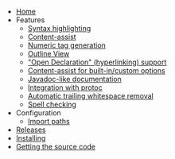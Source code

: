   * [Home](Home.md)
  * Features
    * [Syntax highlighting](SyntaxHighlighting.md)
    * [Content-assist](ContentAssist.md)
    * [Numeric tag generation](NumericTagGeneration.md)
    * [Outline View](OutlineView.md)
    * ["Open Declaration" (hyperlinking) support](OpenDeclaration.md)
    * [Content-assist for built-in/custom options](OptionContentAssist.md)
    * [Javadoc-like documentation](JavadocLikeDocumentation.md)
    * [Integration with protoc](IntegrationWithProtoc.md)
    * [Automatic trailing whitespace removal](RemoveTrailingWhitespace.md)
    * [Spell checking](SpellChecking.md)
  * Configuration
    * [Import paths](ImportPaths.md)
  * [Releases](Releases.md)
  * [Installing](Installing.md)
  * [Getting the source code](GettingSource.md)